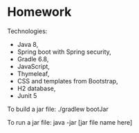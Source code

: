 # Homework

Technologies:

-	Java 8,
-	Spring boot with Spring security,
-	Gradle 6.8,
-	JavaScript,
-	Thymeleaf,
-	CSS and templates from Bootstrap,
-	H2 database,
-	Junit 5

To build a jar file:
./gradlew bootJar

To run a jar file:
java -jar [jar file name here]
